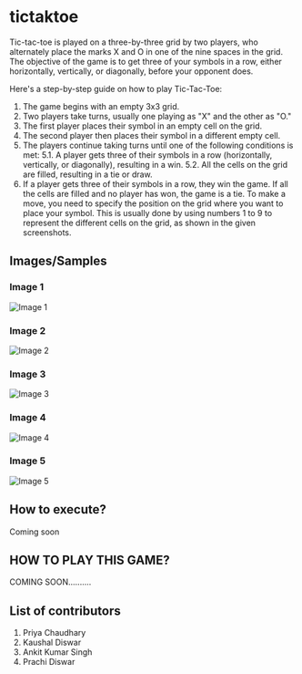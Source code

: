 # tictaktoe

Tic-tac-toe is played on a three-by-three grid by two players, who alternately place the marks X and O in one of the nine spaces in the grid.
The objective of the game is to get three of your symbols in a row, either horizontally, vertically, or diagonally, before your opponent does.

Here's a step-by-step guide on how to play Tic-Tac-Toe:

1. The game begins with an empty 3x3 grid.
2. Two players take turns, usually one playing as "X" and the other as "O."
3. The first player places their symbol in an empty cell on the grid.
4. The second player then places their symbol in a different empty cell.
5. The players continue taking turns until one of the following conditions is met:
    5.1. A player gets three of their symbols in a row (horizontally, vertically, or diagonally), resulting in a win.
    5.2. All the cells on the grid are filled, resulting in a tie or draw.
6. If a player gets three of their symbols in a row, they win the game. If all the cells are filled and no player has won, the game is a tie.
To make a move, you need to specify the position on the grid where you want to place your symbol. This is usually done by using numbers 1 to 9 to represent the different cells on the grid, as shown in the given screenshots.

## Images/Samples

### Image 1
![Image 1](https://github.com/hacquees/tictactoe/blob/main/screenshots/game_starting.png)
### Image 2
![Image 2](https://github.com/hacquees/tictactoe/blob/main/screenshots/choosing_1_to_start.png)
### Image 3
![Image 3](https://github.com/hacquees/tictactoe/blob/main/screenshots/game_draw.png)
### Image 4
![Image 4](https://github.com/hacquees/tictactoe/blob/main/screenshots/winner_0.png)
### Image 5
![Image 5](https://github.com/hacquees/tictactoe/blob/main/screenshots/winner_x.png)

## How to execute? 
Coming soon

## HOW TO PLAY THIS GAME?
COMING SOON..........

## List of contributors

1. Priya Chaudhary
2. Kaushal Diswar
3. Ankit Kumar Singh
4. Prachi Diswar

